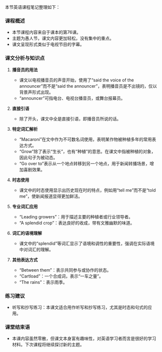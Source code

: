 本节英语课程笔记整理如下：

### 课程概述
- 本节课程内容来自于课本的第76课。
- 主题为愚人节，课文内容更加轻松，没有集中的重点。
- 课文呈现形式类似于电视节目的字幕。

### 课文分析与知识点
1. **播音员的用法**
   - 课文以电视播音员的声音开始，使用了“said the voice of the announcer”而不是“said the announcer”，表明播音员是不出镜的，仅以背景声形式出现。
   - “announcer”可指电台、电视台播音员，或舞台报幕员。

2. **直接引语**
   - 除了开头，课文中全是直接引语，即播音员所说的话。

3. **特定词汇解析**
   - “Macaroni”在文中作为不可数名词使用，表明某作物被种植多年的常用表达方式。
   - “Grow”除了表示“生长”，也有“种植”的意思。在课文中指被种植的对象，因此句子为被动态。
   - “Go over to”表示从一个地点转移到另一个地点，用于新闻转播场景，增加喜剧效果。

4. **时态使用**
   - 课文中的时态使用显示出历史现在时的特点，例如用“tell me”而不是“told me”，使新闻报道显得更加鲜活。

5. **专业词汇应用**
   - “Leading growers”：用于描述主要的种植者或行业领导者。
   - “A splendid crop”：表达良好的收成，带有文雅幽默的味道。

6. **词汇的语境理解**
   - 课文中的“splendid”等词汇显示了语境和调性的重要性，强调在实际语境中对词汇的理解。

7. **其他表达方式**
   - “Between them”：表示共同参与或协作的状态。
   - “Cartload”：一个合成词，表示“一车之量”。
   - “The rains”：表示雨季。

### 练习建议
- 听写和抄写练习：本课文适合用作听写和抄写练习，尤其是时态和句式的应用。

### 课堂结束语
- 本课内容虽然零散，但课文本身富有趣味性，对英语学习者而言是很好的学习材料。下次课程将继续探讨新的主题。